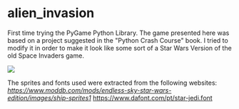 # alien_invasion
First time trying the PyGame Python Library. The game presented here was based on a project suggested in the "Python Crash Course" book. 
I tried to modify it in order to make it look like some sort of a Star Wars Version of the old Space Invaders game. 

![](https://i.ibb.co/J3TRz3p/game-appearance.png)


The sprites and fonts used were extracted from the following websites:
_https://www.moddb.com/mods/endless-sky-star-wars-edition/images/ship-sprites1_
https://www.dafont.com/pt/star-jedi.font

